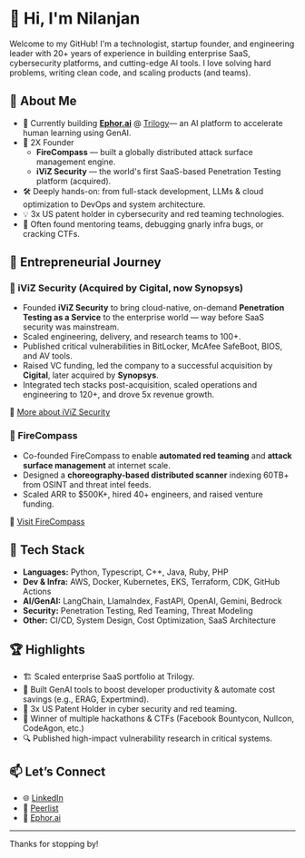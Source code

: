 # 👋 Hi, I'm Nilanjan

Welcome to my GitHub! I'm a technologist, startup founder, and engineering leader with 20+ years of experience in building enterprise SaaS, cybersecurity platforms, and cutting-edge AI tools. I love solving hard problems, writing clean code, and scaling products (and teams).

## 🚀 About Me

- 🔭 Currently building **[Ephor.ai](https://www.ephor.ai)** @ [Trilogy](https://trilogy.com/)— an AI platform to accelerate human learning using GenAI.
- 🧠 2X Founder
  - **FireCompass** — built a globally distributed attack surface management engine.
  - **iViZ Security** — the world's first SaaS-based Penetration Testing platform (acquired).
- 🛠️ Deeply hands-on: from full-stack development, LLMs & cloud optimization to DevOps and system architecture.
- 💡 3x US patent holder in cybersecurity and red teaming technologies.
- 💬 Often found mentoring teams, debugging gnarly infra bugs, or cracking CTFs.

## 🧗 Entrepreneurial Journey

### 🔐 iViZ Security (Acquired by Cigital, now Synopsys)

- Founded **iViZ Security** to bring cloud-native, on-demand **Penetration Testing as a Service** to the enterprise world — way before SaaS security was mainstream.
- Scaled engineering, delivery, and research teams to 100+.
- Published critical vulnerabilities in BitLocker, McAfee SafeBoot, BIOS, and AV tools.
- Raised VC funding, led the company to a successful acquisition by **Cigital**, later acquired by **Synopsys**.
- Integrated tech stacks post-acquisition, scaled operations and engineering to 120+, and drove 5x revenue growth.

🔗 [More about iViZ Security](https://en.wikipedia.org/wiki/IViz_Security)

### 🧠 FireCompass

- Co-founded FireCompass to enable **automated red teaming** and **attack surface management** at internet scale.
- Designed a **choreography-based distributed scanner** indexing 60TB+ from OSINT and threat intel feeds.
- Scaled ARR to $500K+, hired 40+ engineers, and raised venture funding.

🔗 [Visit FireCompass](https://www.firecompass.com)

## 🧰 Tech Stack

- **Languages:** Python, Typescript, C++, Java, Ruby, PHP 
- **Dev & Infra:** AWS, Docker, Kubernetes, EKS, Terraform, CDK, GitHub Actions
- **AI/GenAI:** LangChain, LlamaIndex, FastAPI, OpenAI, Gemini, Bedrock  
- **Security:** Penetration Testing, Red Teaming, Threat Modeling  
- **Other:** CI/CD, System Design, Cost Optimization, SaaS Architecture

## 🏆 Highlights

- 🏗️ Scaled enterprise SaaS portfolio at Trilogy.
- 🤖 Built GenAI tools to boost developer productivity & automate cost savings (e.g., ERAG, Expertmind).
- 🧠 3x US Patent Holder in cyber security and red teaming.
- 🥇 Winner of multiple hackathons & CTFs (Facebook Bountycon, Nullcon, CodeAgon, etc.)
- 🔍 Published high-impact vulnerability research in critical systems.

## 📫 Let’s Connect

- 🌐 [LinkedIn](https://linkedin.com/in/n1lanjan)
- 🧪 [Peerlist](https://peerlist.io/n1lanjan)
- 🧠 [Ephor.ai](https://www.ephor.ai)

---

Thanks for stopping by!
